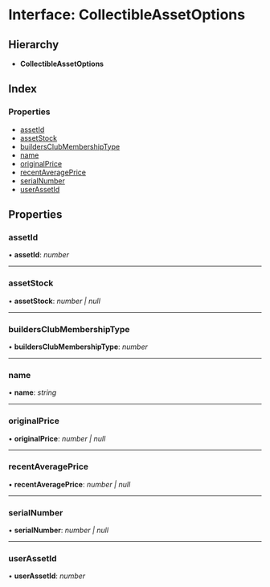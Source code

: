 
# Interface: CollectibleAssetOptions

## Hierarchy

* **CollectibleAssetOptions**

## Index

### Properties

* [assetId](_structures_asset_.collectibleassetoptions.md#assetid)
* [assetStock](_structures_asset_.collectibleassetoptions.md#assetstock)
* [buildersClubMembershipType](_structures_asset_.collectibleassetoptions.md#buildersclubmembershiptype)
* [name](_structures_asset_.collectibleassetoptions.md#name)
* [originalPrice](_structures_asset_.collectibleassetoptions.md#originalprice)
* [recentAveragePrice](_structures_asset_.collectibleassetoptions.md#recentaverageprice)
* [serialNumber](_structures_asset_.collectibleassetoptions.md#serialnumber)
* [userAssetId](_structures_asset_.collectibleassetoptions.md#userassetid)

## Properties

### <a id="assetid" name="assetid"></a>  assetId

• **assetId**: *number*

___

### <a id="assetstock" name="assetstock"></a>  assetStock

• **assetStock**: *number | null*

___

### <a id="buildersclubmembershiptype" name="buildersclubmembershiptype"></a>  buildersClubMembershipType

• **buildersClubMembershipType**: *number*

___

### <a id="name" name="name"></a>  name

• **name**: *string*

___

### <a id="originalprice" name="originalprice"></a>  originalPrice

• **originalPrice**: *number | null*

___

### <a id="recentaverageprice" name="recentaverageprice"></a>  recentAveragePrice

• **recentAveragePrice**: *number | null*

___

### <a id="serialnumber" name="serialnumber"></a>  serialNumber

• **serialNumber**: *number | null*

___

### <a id="userassetid" name="userassetid"></a>  userAssetId

• **userAssetId**: *number*
